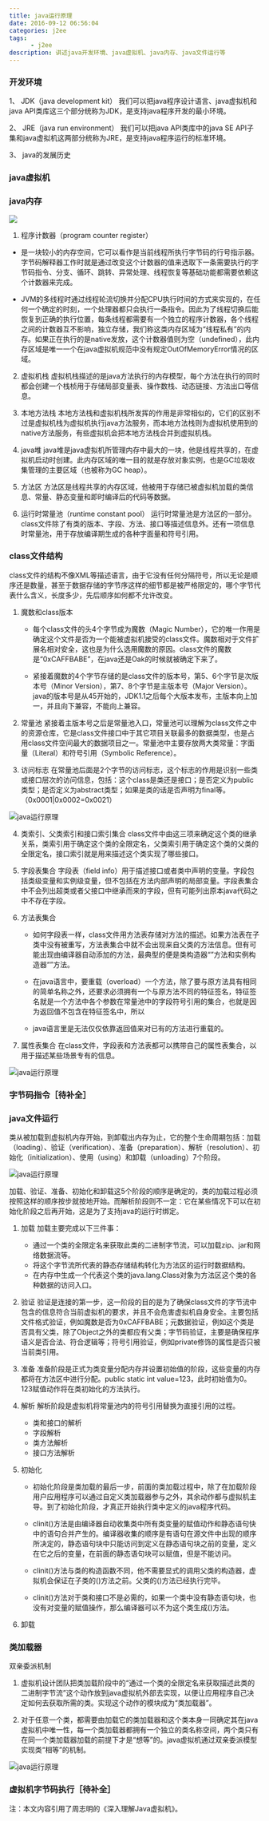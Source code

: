```yaml
---
title: java运行原理
date: 2016-09-12 06:56:04
categories: j2ee
tags: 
      - j2ee
description: 讲述java开发环境、java虚拟机、java内存、java文件运行等
---
```


### 开发环境
1、 JDK（java development kit）
	我们可以把java程序设计语言、java虚拟机和java API类库这三个部分统称为JDK，是支持java程序开发的最小环境。

2、 JRE（java run environment）
	我们可以把java API类库中的java SE API子集和java虚拟机这两部分统称为JRE，是支持java程序运行的标准环境。

3、 java的发展历史

### java虚拟机

### java内存

![](01.png)

1. 程序计数器（program counter register）

- 是一块较小的内存空间，它可以看作是当前线程所执行字节码的行号指示器。字节码解释器工作时就是通过改变这个计数器的值来选取下一条需要执行的字节码指令、分支、循环、跳转、异常处理、线程恢复等基础功能都需要依赖这个计数器来完成。

- JVM的多线程时通过线程轮流切换并分配CPU执行时间的方式来实现的，在任何一个确定的时刻，一个处理器都只会执行一条指令。因此为了线程切换后能恢复到正确的执行位置，每条线程都需要有一个独立的程序计数器，各个线程之间的计数器互不影响，独立存储，我们称这类内存区域为“线程私有”的内存。如果正在执行的是native发放，这个计数器值则为空（undefined），此内存区域是唯一一个在java虚拟机规范中没有规定OutOfMemoryError情况的区域。

2. 虚拟机栈
虚拟机栈描述的是java方法执行的内存模型，每个方法在执行的同时都会创建一个栈桢用于存储局部变量表、操作数栈、动态链接、方法出口等信息。

3. 本地方法栈
本地方法栈和虚拟机栈所发挥的作用是非常相似的，它们的区别不过是虚拟机栈为虚拟机执行java方法服务，而本地方法栈则为虚拟机使用到的native方法服务，有些虚拟机会把本地方法栈合并到虚拟机栈。

4. java堆
java堆是java虚拟机所管理内存中最大的一块，他是线程共享的，在虚拟机启动时创建。此内存区域的唯一目的就是存放对象实例，也是GC垃圾收集管理的主要区域（也被称为GC heap）。

5. 方法区
方法区是线程共享的内存区域，他被用于存储已被虚拟机加载的类信息、常量、静态变量和即时编译后的代码等数据。

6. 运行时常量池（runtime constant pool）
运行时常量池是方法区的一部分。class文件除了有类的版本、字段、方法、接口等描述信息外。还有一项信息时常量池，用于存放编译期生成的各种字面量和符号引用。

### class文件结构

class文件的结构不像XML等描述语言，由于它没有任何分隔符号，所以无论是顺序还是数量，甚至于数据存储的字节序这样的细节都是被严格限定的，哪个字节代表什么含义，长度多少，先后顺序如何都不允许改变。

1. 魔数和class版本
    - 每个class文件的头4个字节成为魔数（Magic Number），它的唯一作用是确定这个文件是否为一个能被虚拟机接受的class文件。魔数相对于文件扩展名相对安全，这也是为什么选用魔数的原因。class文件的魔数是“0xCAFFBABE”，在java还是Oak的时候就被确定下来了。
    
    - 紧接着魔数的4个字节存储的是class文件的版本号，第5、6个字节是次版本号（Minor Version），第7、8个字节是主版本号（Major Version）。java的版本号是从45开始的，JDK1.1之后每个大版本发布，主版本向上加一，并且向下兼容，不能向上兼容。

2. 常量池
紧接着主版本号之后是常量池入口，常量池可以理解为class文件之中的资源仓库，它是class文件接口中于其它项目关联最多的数据类型，也是占用class文件空间最大的数据项目之一。常量池中主要存放两大类常量：字面量（Literal）和符号引用（Symbolic Reference）。

3. 访问标志
在常量池后面是2个字节的访问标志，这个标志的作用是识别一些类或接口层次的访问信息，包括：这个class是类还是接口；是否定义为public类型；是否定义为abstract类型；如果是类的话是否声明为final等。（0x0001|0x0002=0x0021）

 ![java运行原理](02.png)

4. 类索引、父类索引和接口索引集合
class文件中由这三项来确定这个类的继承关系，类索引用于确定这个类的全限定名，父类索引用于确定这个类的父类的全限定名，接口索引就是用来描述这个类实现了哪些接口。

5. 字段表集合
字段表（field info）用于描述接口或者类中声明的变量。字段包括类级变量和实例级变量，但不包括在方法内部声明的局部变量。字段表集合中不会列出超类或者父接口中继承而来的字段，但有可能列出原本java代码之中不存在字段。

6. 方法表集合
    - 如何字段表一样，class文件用方法表存储对方法的描述。如果方法表在子类中没有被重写，方法表集合中就不会出现来自父类的方法信息。但有可能出现由编译器自动添加的方法，最典型的便是类构造器“<clinit>”方法和实例构造器“<init>”方法。
    
    - 在java语言中，要重载（overload）一个方法，除了要与原方法具有相同的简单名称之外，还要求必须拥有一个与原方法不同的特征签名，特征签名就是一个方法中各个参数在常量池中的字段符号引用的集合，也就是因为返回值不包含在特征签名中，所以
    
    - java语言里是无法仅仅依靠返回值来对已有的方法进行重载的。

7. 属性表集合
在class文件，字段表和方法表都可以携带自己的属性表集合，以用于描述某些场景专有的信息。

 ![java运行原理](03.png)

### 字节码指令［待补全］

### java文件运行

类从被加载到虚拟机内存开始，到卸载出内存为止，它的整个生命周期包括：加载（loading）、验证（verification）、准备（preparation）、解析（resolution）、初始化（initialization）、使用（using）和卸载（unloading）7个阶段。

![java运行原理](04.jpg)

加载、验证、准备、初始化和卸载这5个阶段的顺序是确定的，类的加载过程必须按照这样的顺序按步就按地开始。而解析阶段则不一定：它在某些情况下可以在初始化阶段之后再开始，这是为了支持java的运行时绑定。

1. 加载
加载主要完成以下三件事：
    - 通过一个类的全限定名来获取此类的二进制字节流，可以加载zip、jar和网络数据流等。
    - 将这个字节流所代表的静态存储结构转化为方法区的运行时数据结构。
    - 在内存中生成一个代表这个类的java.lang.Class对象为方法区这个类的各种数据的访问入口。

2. 验证
验证是连接的第一步，这一阶段的目的是为了确保class文件的字节流中包含的信息符合当前虚拟机的要求，并且不会危害虚拟机自身安全。主要包括文件格式验证，例如魔数是否为0xCAFFBABE；元数据验证，例如这个类是否具有父类，除了Object之外的类都应有父类；字节码验证，主要是确保程序语义是否合法、符合逻辑等；符号引用验证，例如private修饰的属性是否只被当前类引用。

3. 准备
准备阶段是正式为类变量分配内存并设置初始值的阶段，这些变量的内存都将在方法区中进行分配。public static int value=123，此时初始值为0。123赋值动作将在类初始化的<clinit>方法执行。

4. 解析
解析阶段是虚拟机将常量池内的符号引用替换为直接引用的过程。

    - 类和接口的解析
    - 字段解析
    - 类方法解析
    - 接口方法解析

5. 初始化
    - 初始化阶段是类加载的最后一步，前面的类加载过程中，除了在加载阶段用户应用程序可以通过自定义类加载器参与之外，其余动作都与虚拟机主导。到了初始化阶段，才真正开始执行类中定义的java程序代码。
    
    - clinit()方法是由编译器自动收集类中所有类变量的赋值动作和静态语句快中的语句合并产生的。编译器收集的顺序是有语句在源文件中出现的顺序所决定的，静态语句块中只能访问到定义在静态语句块之前的变量，定义在它之后的变量，在前面的静态语句块可以赋值，但是不能访问。
    
    - clinit()方法与类的构造函数不同，他不需要显式的调用父类的构造器，虚拟机会保证在子类的<clinit>()方法之前。父类的<clinit>()方法已经执行完毕。
    
    - clinit()方法对于类和接口不是必需的，如果一个类中没有静态语句块，也没有对变量的赋值操作，那么编译器可以不为这个类生成<clinit>()方法。

6. 卸载

### 类加载器
双亲委派机制
1. 虚拟机设计团队把类加载阶段中的“通过一个类的全限定名来获取描述此类的二进制字节流”这个动作放到java虚拟机外部去实现，以便让应用程序自己决定如何去获取所需的类。实现这个动作的模块成为“类加载器”。

2. 对于任意一个类，都需要由加载它的类加载器和这个类本身一同确定其在java虚拟机中唯一性，每一个类加载器都拥有一个独立的类名称空间，两个类只有在同一个类加载器加载的前提下才是“想等”的。java虚拟机通过双亲委派模型实现类“相等”的机制。

![java运行原理](05.png)

### 虚拟机字节码执行［待补全］

注：本文内容引用了周志明的《深入理解Java虚拟机》。


